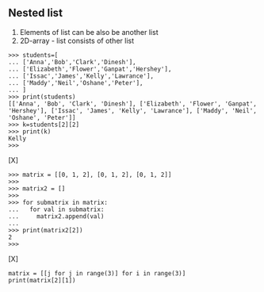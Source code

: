 ## Nested list 

1. Elements of list can be also be another list
2. 2D-array - list consists of other list

```
>>> students=[
... ['Anna','Bob','Clark','Dinesh'],
... ['Elizabeth','Flower','Ganpat','Hershey'],
... ['Issac','James','Kelly','Lawrance'],
... ['Maddy','Neil','Oshane','Peter'],
... ]
>>> print(students)
[['Anna', 'Bob', 'Clark', 'Dinesh'], ['Elizabeth', 'Flower', 'Ganpat', 'Hershey'], ['Issac', 'James', 'Kelly', 'Lawrance'], ['Maddy', 'Neil', 'Oshane', 'Peter']]
>>> k=students[2][2]
>>> print(k)
Kelly
>>> 
```

[X]
```
>>> matrix = [[0, 1, 2], [0, 1, 2], [0, 1, 2]]
>>> 
>>> matrix2 = []
>>> 
>>> for submatrix in matrix:
...   for val in submatrix:
...     matrix2.append(val)
... 
>>> print(matrix2[2])
2
>>> 
```
[X]
```
matrix = [[j for j in range(3)] for i in range(3)] 
print(matrix[2][1])
```

